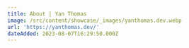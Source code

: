 ```yaml
---
title: About | Yan Thomas
image: /src/content/showcase/_images/yanthomas.dev.webp
url: 'https://yanthomas.dev/'
dateAdded: 2023-08-07T16:29:50.000Z
---
```


